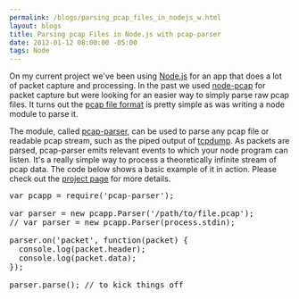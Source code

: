 ```yaml
--- 
permalink: /blogs/parsing_pcap_files_in_nodejs_w.html
layout: blogs
title: Parsing pcap Files in Node.js with pcap-parser
date: 2012-01-12 08:00:00 -05:00
tags: Node
---
```

On my current project we've been using [Node.js](http://nodejs.org) for an app that does a lot of packet capture and processing. In the past we used [node-pcap](https://github.com/mranney/node_pcap) for packet capture but were looking for an easier way to simply parse raw pcap files. It turns out the [pcap file format](http://wiki.wireshark.org/Development/LibpcapFileFormat) is pretty simple as was writing a node module to parse it.

The module, called [pcap-parser](https://github.com/nearinfinity/node-pcap-parser), can be used to parse any pcap file or readable pcap stream, such as the piped output of [tcpdump](http://www.tcpdump.org/). As packets are parsed, pcap-parser emits relevant events to which your node program can listen. It's a really simple way to process a theoretically infinite stream of pcap data. The code below shows a basic example of it in action. Please check out the [project page](https://github.com/nearinfinity/node-pcap-parser) for more details.

<pre class="prettyprint">
var pcapp = require('pcap-parser');

var parser = new pcapp.Parser('/path/to/file.pcap');
// var parser = new pcapp.Parser(process.stdin);

parser.on('packet', function(packet) {
  console.log(packet.header);
  console.log(packet.data);
});

parser.parse(); // to kick things off
</pre>  
